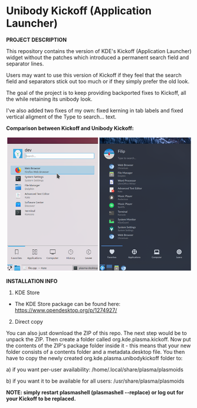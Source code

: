 # Unibody Kickoff (Application Launcher)

**PROJECT DESCRIPTION**

This repository contains the version of KDE's Kickoff (Application Launcher) widget without the patches which introduced a permanent search field and separator lines. 

Users may want to use this version of Kickoff if they feel that the search field and separators stick out too much or if they simply prefer the old look. 

The goal of the project is to keep providing backported fixes to Kickoff, all the while retaining its unibody look.

I've also added two fixes of my own: fixed kerning in tab labels and fixed vertical aligment of the Type to search... text.

**Comparison between Kickoff and Unibody Kickoff:**

<img src="UnibodyKickoffPreview.png">

**INSTALLATION INFO**

1) KDE Store

- The KDE Store package can be found here: https://www.opendesktop.org/p/1274927/

2) Direct copy

You can also just download the ZIP of this repo. The next step would be to unpack the ZIP. Then create a folder called org.kde.plasma.kickoff. Now put the contents of the ZIP's package folder inside it - this means that your new folder consists of a contents folder and a metadata.desktop file. You then have to copy the newly created org.kde.plasma.unibodykickoff folder to:

a) if you want per-user availability: /home/.local/share/plasma/plasmoids

b) if you want it to be available for all users: /usr/share/plasma/plasmoids

**NOTE: simply restart plasmashell (plasmashell --replace) or log out for your Kickoff to be replaced.**
